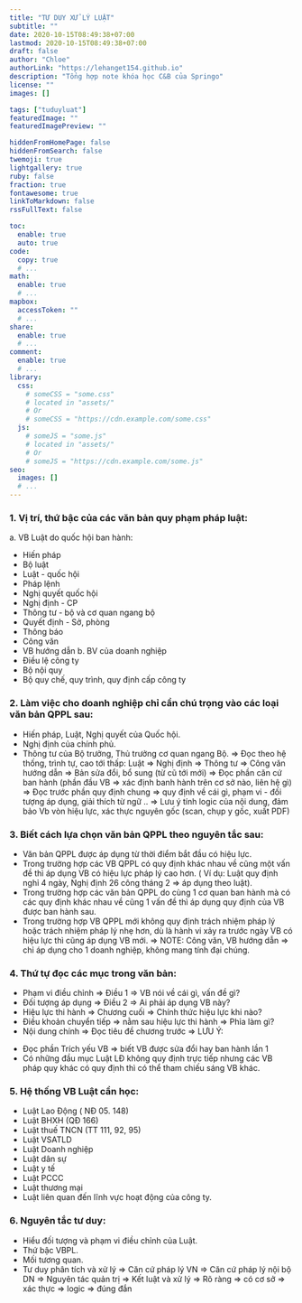```yaml
---
title: "TƯ DUY XỬ LÝ LUẬT"  
subtitle: ""
date: 2020-10-15T08:49:38+07:00
lastmod: 2020-10-15T08:49:38+07:00
draft: false
author: "Chloe"
authorLink: "https://lehanget154.github.io"
description: "Tổng hợp note khóa học C&B của Springo"
license: ""
images: []

tags: ["tuduyluat"]
featuredImage: ""
featuredImagePreview: ""

hiddenFromHomePage: false
hiddenFromSearch: false
twemoji: true
lightgallery: true
ruby: false
fraction: true
fontawesome: true
linkToMarkdown: false
rssFullText: false

toc:
  enable: true
  auto: true
code:
  copy: true
  # ...
math:
  enable: true
  # ...
mapbox:
  accessToken: ""
  # ...
share:
  enable: true
  # ...
comment:
  enable: true
  # ...
library:
  css:
    # someCSS = "some.css"
    # located in "assets/"
    # Or
    # someCSS = "https://cdn.example.com/some.css"
  js:
    # someJS = "some.js"
    # located in "assets/"
    # Or
    # someJS = "https://cdn.example.com/some.js"
seo:
  images: []
  # ...
---
```


### 1. Vị trí, thứ bậc của các văn bản quy phạm pháp luật:
a. VB Luật do quốc hội ban hành:
- Hiến pháp
- Bộ luật
- Luật - quốc hội
- Pháp lệnh
- Nghị quyết quốc hội 
- Nghị định - CP
- Thông tư - bộ và cơ quan ngang bộ
- Quyết định - Sở, phòng
- Thông báo
- Công văn
- VB hướng dẫn
b. BV của doanh nghiệp
- Điều lệ công ty
- Bộ nội quy
- Bộ quy chế, quy trình, quy định cấp công ty

### 2. Làm việc cho doanh nghiệp chỉ cần chú trọng vào các loại văn bản QPPL sau:
- Hiến pháp, Luật, Nghị quyết của Quốc hội.
- Nghị định của chính phủ.
- Thông tư của Bộ trưởng, Thủ trưởng cơ quan ngang Bộ.
=> Đọc theo hệ thống, trình tự, cao tới thấp:
Luật => Nghị định => Thông tư => Công văn hướng dẫn => Bản sửa đổi, bổ sung (từ cũ tới mới)
=> Đọc phần căn cứ ban hành (phần đầu VB => xác định banh hành trên cơ sở nào, liên hệ gì)
=> Đọc trước phần quy định chung => quy định về cái gì, phạm vi - đối tượng áp dụng, giải thích từ ngữ ..
=> Lưu ý tính logic của nội dung, đảm bảo Vb vòn hiệu lực, xác thực nguyên gốc (scan, chụp y gốc, xuất PDF)

### 3. Biết cách lựa chọn văn bản QPPL theo nguyên tắc sau:
- Văn bản QPPL được áp dụng từ thời điểm bắt đầu có hiệu lực.
- Trong trường hợp các VB QPPL có quy định khác nhau về cũng một vấn đề thì áp dụng VB có hiệu lực pháp lý cao hơn.
( Ví dụ: Luật quy định nghỉ 4 ngày, Nghị định 26 công tháng 2 => áp dụng theo luật).
- Trong trường hợp các văn bản QPPL do cùng 1 cơ quan ban hành mà có các quy định khác nhau về cũng 1 vấn đề thì áp dụng quy định của VB được ban hành sau.
- Trong trường hợp VB QPPL mới không quy định trách nhiệm pháp lý hoặc trách nhiệm pháp lý nhẹ hơn, dù là hành vi xảy ra trước ngày VB có hiệu lực thì cũng áp dụng VB mới.
=> NOTE: Công văn, VB hướng dẫn => chỉ áp dụng cho 1 doanh nghiệp, không mang tính đại chúng.

### 4. Thứ tự đọc các mục trong văn bản: 
- Phạm vi điều chỉnh => Điều 1 => VB nói về cái gì, vấn đề gì?
- Đối tượng áp dụng => Điều 2 => Ai phải áp dụng VB này?
- Hiệu lực thi hành => Chương cuối => Chính thức hiệu lực khi nào?
- Điều khoản chuyển tiếp => nằm sau hiệu lực thi hành => Phỉa làm gì?
- Nội dung chính => Đọc tiêu đề chương trước
=> LƯU Ý: 
+ Đọc phần Trích yếu VB => biết VB được sửa đổi hay ban hành lần 1
+ Có những đầu mục Luật LĐ không quy định trực tiếp nhưng các VB pháp quy khác có quy định thì có thể tham chiếu sáng VB khác.

### 5. Hệ thống VB Luật cần học:
- Luật Lao Động ( NĐ 05. 148)
- Luật BHXH (QĐ 166) 
- Luật thuế TNCN (TT 111, 92, 95)
- Luật VSATLD
- Luật Doanh nghiệp
- Luật dân sự
- Luật y tế
- Luật PCCC
- Luật thương mại
- Luật liên quan đến lĩnh vực hoạt động của công ty.

### 6. Nguyên tắc tư duy:
- Hiểu đối tượng và phạm vi điều chỉnh của Luật.
- Thứ bậc VBPL.
- Mối tương quan.
- Tư duy phân tích và xử lý
=> Căn cứ pháp lý VN => Căn cứ pháp lý nội bộ DN => Nguyên tác quản trị => Kết luật và xử lý
=> Rõ ràng => có cơ sở => xác thực => logic => đúng đắn